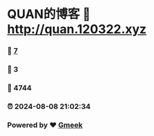 # QUAN的博客 :link: http://quan.120322.xyz 
### :page_facing_up: [7](http://quan.120322.xyz/tag.html) 
### :speech_balloon: 3 
### :hibiscus: 4744 
### :alarm_clock: 2024-08-08 21:02:34 
### Powered by :heart: [Gmeek](https://github.com/Meekdai/Gmeek)
